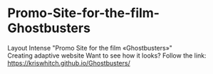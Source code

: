 # Promo-Site-for-the-film-Ghostbusters
Layout Intense "Promo Site for the film «Ghostbusters»" <br>
Creating adaptive website
Want to see how it looks? Follow the link: https://kriswhitch.github.io/Ghostbusters/
